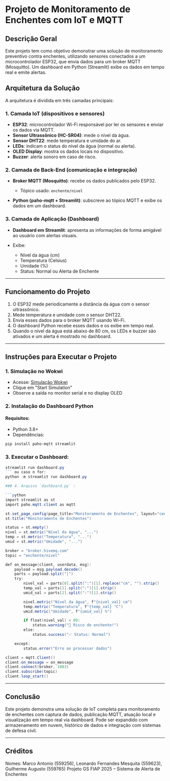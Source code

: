 # Projeto de Monitoramento de Enchentes com IoT e MQTT

## Descrição Geral

Este projeto tem como objetivo demonstrar uma solução de monitoramento preventivo contra enchentes, utilizando sensores conectados a um microcontrolador ESP32, que envia dados para um broker MQTT (Mosquitto). Um dashboard em Python (Streamlit) exibe os dados em tempo real e emite alertas.

## Arquitetura da Solução

A arquitetura é dividida em três camadas principais:

### 1. **Camada IoT (dispositivos e sensores)**

* **ESP32**: microcontrolador Wi-Fi responsável por ler os sensores e enviar os dados via MQTT.
* **Sensor Ultrassônico (HC-SR04)**: mede o nível da água.
* **Sensor DHT22**: mede temperatura e umidade do ar.
* **LEDs**: indicam o status do nível da água (normal ou alerta).
* **OLED Display**: mostra os dados locais no dispositivo.
* **Buzzer**: alerta sonoro em caso de risco.

### 2. **Camada de Back-End (comunicação e integração)**

* **Broker MQTT (Mosquitto)**: recebe os dados publicados pelo ESP32.

  * Tópico usado: `enchente/nivel`
* **Python (paho-mqtt + Streamlit)**: subscreve ao tópico MQTT e exibe os dados em um dashboard.

### 3. **Camada de Aplicação (Dashboard)**

* **Dashboard em Streamlit**: apresenta as informações de forma amigável ao usuário com alertas visuais.
* Exibe:

  * Nível da água (cm)
  * Temperatura (Celsius)
  * Umidade (%)
  * Status: Normal ou Alerta de Enchente

---

## Funcionamento do Projeto

1. O ESP32 mede periodicamente a distância da água com o sensor ultrassônico.
2. Mede temperatura e umidade com o sensor DHT22.
3. Envia esses dados para o broker MQTT usando Wi-Fi.
4. O dashboard Python recebe esses dados e os exibe em tempo real.
5. Quando o nível da água está abaixo de 80 cm, os LEDs e buzzer são ativados e um alerta é mostrado no dashboard.

---

## Instruções para Executar o Projeto

### 1. Simulação no Wokwi

* Acesse: [Simulação Wokwi](https://wokwi.com/projects/432871241623937025)
* Clique em "Start Simulation"
* Observe a saída no monitor serial e no display OLED

### 2. Instalação do Dashboard Python

#### Requisitos:

* Python 3.8+
* Dependências:

```powershell
pip install paho-mqtt streamlit
```

### 3. Executar o Dashboard:

```powershell
streamlit run dashboard.py
``` ou caso n for:
python -m streamlit run dashboard.py

### 4. Arquivo `dashboard.py` :

```python
import streamlit as st
import paho.mqtt.client as mqtt

st.set_page_config(page_title="Monitoramento de Enchentes", layout="centered")
st.title("Monitoramento de Enchentes")

status = st.empty()
nivel = st.metric("Nível da água", "...")
temp = st.metric("Temperatura", "...")
umid = st.metric("Umidade", "...")

broker = "broker.hivemq.com"
topic = "enchente/nivel"

def on_message(client, userdata, msg):
    payload = msg.payload.decode()
    parts = payload.split("|")
    try:
        nivel_val = parts[0].split(":")[1].replace("cm", "").strip()
        temp_val = parts[1].split(":")[1].strip()
        umid_val = parts[2].split(":")[1].strip()

        nivel.metric("Nível da água", f"{nivel_val} cm")
        temp.metric("Temperatura", f"{temp_val} °C")
        umid.metric("Umidade", f"{umid_val} %")

        if float(nivel_val) < 80:
            status.warning("🚨 Risco de enchente!")
        else:
            status.success("✅ Status: Normal")

    except:
        status.error("Erro ao processar dados")

client = mqtt.Client()
client.on_message = on_message
client.connect(broker, 1883)
client.subscribe(topic)
client.loop_start()
```

---

## Conclusão

Este projeto demonstra uma solução de IoT completa para monitoramento de enchentes com captura de dados, publicação MQTT, atuação local e visualização em tempo real via dashboard. Pode ser expandido com armazenamento em nuvem, histórico de dados e integração com sistemas de defesa civil.

---

## Créditos

Nomes: Marco Antonio (559256), Leonardo Fernandes Mesquita (559623), Guilherme Augusto (559765)
Projeto GS FIAP 2025 – Sistema de Alerta de Enchentes
